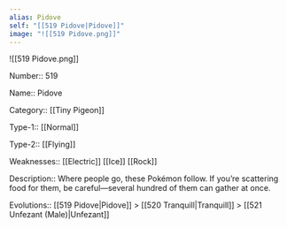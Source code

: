 ```yaml
---
alias: Pidove
self: "[[519 Pidove|Pidove]]"
image: "![[519 Pidove.png]]"
---
```


![[519 Pidove.png]]


Number:: 519

Name:: Pidove

Category:: [[Tiny Pigeon]]

Type-1:: [[Normal]]

Type-2:: [[Flying]]

Weaknesses:: [[Electric]] [[Ice]] [[Rock]]

Description:: Where people go, these Pokémon follow. If you’re scattering food for them, be careful—several hundred of them can gather at once.

Evolutions:: [[519 Pidove|Pidove]] > [[520 Tranquill|Tranquill]] > [[521 Unfezant (Male)|Unfezant]]